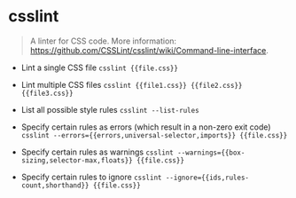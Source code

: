 # csslint
> A linter for CSS code.
> More information: <https://github.com/CSSLint/csslint/wiki/Command-line-interface>.

- Lint a single CSS file
`csslint {{file.css}}`

- Lint multiple CSS files
`csslint {{file1.css}} {{file2.css}} {{file3.css}}`

- List all possible style rules
`csslint --list-rules`

- Specify certain rules as errors (which result in a non-zero exit code)
`csslint --errors={{errors,universal-selector,imports}} {{file.css}}`

- Specify certain rules as warnings
`csslint --warnings={{box-sizing,selector-max,floats}} {{file.css}}`

- Specify certain rules to ignore
`csslint --ignore={{ids,rules-count,shorthand}} {{file.css}}`
